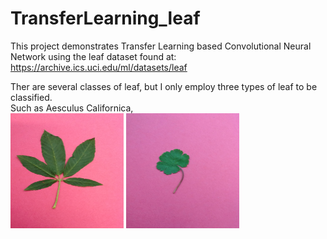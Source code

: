 # TransferLearning_leaf
This project demonstrates Transfer Learning based Convolutional Neural Network using the leaf dataset found at:
https://archive.ics.uci.edu/ml/datasets/leaf

Ther are several classes of leaf, but I only employ three types of leaf to be classified.<br>
Such as Aesculus Californica, <br>
<img align="center" width="181" height="184" src="https://github.com/jimmg35/TransferLearning_leaf/blob/master/dataset/Train/AesculusCalifornica_04.JPG">
<img align="center" width="181" height="184" src="https://github.com/jimmg35/TransferLearning_leaf/blob/master/dataset/Train/ErodiumSp_03.JPG">
